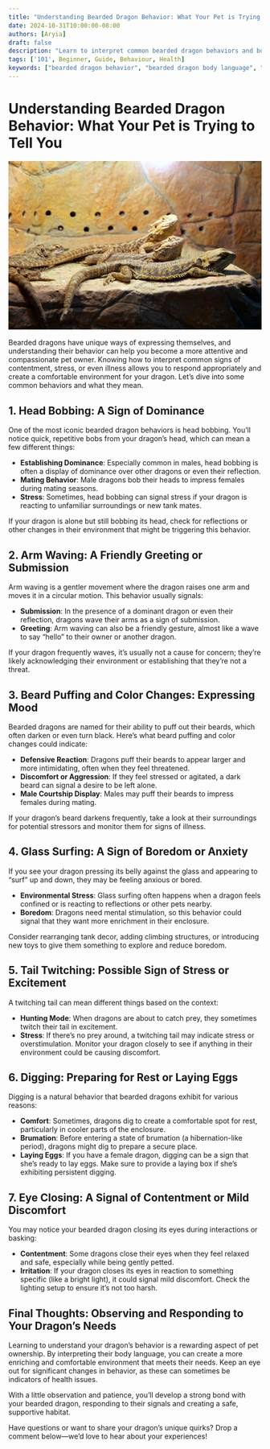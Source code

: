 ```yaml
---
title: "Understanding Bearded Dragon Behavior: What Your Pet is Trying to Tell You"
date: 2024-10-31T10:00:00-08:00
authors: [Aryia]
draft: false
description: "Learn to interpret common bearded dragon behaviors and body language. Understanding your pet’s signals can help you create a happier, healthier environment."
tags: ['101', Beginner, Guide, Behaviour, Health]
keywords: ["bearded dragon behavior", "bearded dragon body language", "understanding bearded dragon", "bearded dragon stress signs", "bearded dragon communication"]
---
```


# Understanding Bearded Dragon Behavior: What Your Pet is Trying to Tell You
![Bearded Dragon Close-Up](/images/BD-behaviour.jpg)


<!-- truncate -->

Bearded dragons have unique ways of expressing themselves, and understanding their behavior can help you become a more attentive and compassionate pet owner. Knowing how to interpret common signs of contentment, stress, or even illness allows you to respond appropriately and create a comfortable environment for your dragon. Let’s dive into some common behaviors and what they mean.

## 1. Head Bobbing: A Sign of Dominance

One of the most iconic bearded dragon behaviors is head bobbing. You’ll notice quick, repetitive bobs from your dragon’s head, which can mean a few different things:

- **Establishing Dominance**: Especially common in males, head bobbing is often a display of dominance over other dragons or even their reflection.
- **Mating Behavior**: Male dragons bob their heads to impress females during mating seasons.
- **Stress**: Sometimes, head bobbing can signal stress if your dragon is reacting to unfamiliar surroundings or new tank mates.

If your dragon is alone but still bobbing its head, check for reflections or other changes in their environment that might be triggering this behavior.

## 2. Arm Waving: A Friendly Greeting or Submission

Arm waving is a gentler movement where the dragon raises one arm and moves it in a circular motion. This behavior usually signals:

- **Submission**: In the presence of a dominant dragon or even their reflection, dragons wave their arms as a sign of submission.
- **Greeting**: Arm waving can also be a friendly gesture, almost like a wave to say “hello” to their owner or another dragon.

If your dragon frequently waves, it’s usually not a cause for concern; they’re likely acknowledging their environment or establishing that they’re not a threat.

## 3. Beard Puffing and Color Changes: Expressing Mood

Bearded dragons are named for their ability to puff out their beards, which often darken or even turn black. Here’s what beard puffing and color changes could indicate:

- **Defensive Reaction**: Dragons puff their beards to appear larger and more intimidating, often when they feel threatened.
- **Discomfort or Aggression**: If they feel stressed or agitated, a dark beard can signal a desire to be left alone.
- **Male Courtship Display**: Males may puff their beards to impress females during mating.

If your dragon’s beard darkens frequently, take a look at their surroundings for potential stressors and monitor them for signs of illness.

## 4. Glass Surfing: A Sign of Boredom or Anxiety

If you see your dragon pressing its belly against the glass and appearing to “surf” up and down, they may be feeling anxious or bored.

- **Environmental Stress**: Glass surfing often happens when a dragon feels confined or is reacting to reflections or other pets nearby.
- **Boredom**: Dragons need mental stimulation, so this behavior could signal that they want more enrichment in their enclosure.

Consider rearranging tank decor, adding climbing structures, or introducing new toys to give them something to explore and reduce boredom.

## 5. Tail Twitching: Possible Sign of Stress or Excitement

A twitching tail can mean different things based on the context:

- **Hunting Mode**: When dragons are about to catch prey, they sometimes twitch their tail in excitement.
- **Stress**: If there’s no prey around, a twitching tail may indicate stress or overstimulation. Monitor your dragon closely to see if anything in their environment could be causing discomfort.

## 6. Digging: Preparing for Rest or Laying Eggs

Digging is a natural behavior that bearded dragons exhibit for various reasons:

- **Comfort**: Sometimes, dragons dig to create a comfortable spot for rest, particularly in cooler parts of the enclosure.
- **Brumation**: Before entering a state of brumation (a hibernation-like period), dragons might dig to prepare a secure place.
- **Laying Eggs**: If you have a female dragon, digging can be a sign that she’s ready to lay eggs. Make sure to provide a laying box if she’s exhibiting persistent digging.

## 7. Eye Closing: A Signal of Contentment or Mild Discomfort

You may notice your bearded dragon closing its eyes during interactions or basking:

- **Contentment**: Some dragons close their eyes when they feel relaxed and safe, especially while being gently petted.
- **Irritation**: If your dragon closes its eyes in reaction to something specific (like a bright light), it could signal mild discomfort. Check the lighting setup to ensure it’s not too harsh.

## Final Thoughts: Observing and Responding to Your Dragon’s Needs

Learning to understand your dragon’s behavior is a rewarding aspect of pet ownership. By interpreting their body language, you can create a more enriching and comfortable environment that meets their needs. Keep an eye out for significant changes in behavior, as these can sometimes be indicators of health issues. 

With a little observation and patience, you’ll develop a strong bond with your bearded dragon, responding to their signals and creating a safe, supportive habitat.

Have questions or want to share your dragon’s unique quirks? Drop a comment below—we’d love to hear about your experiences!
